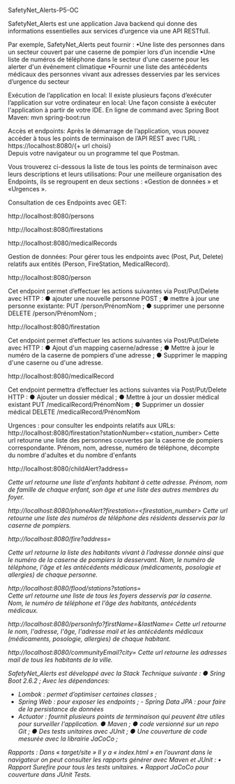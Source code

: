  SafetyNet_Alerts-P5-OC
 
SafetyNet_Alerts  est une application Java backend qui donne des informations essentielles aux services d’urgence via une API RESTfull.

Par exemple, SafetyNet_Alerts peut fournir :
•Une liste des personnes dans un secteur couvert par une caserne de pompier lors d’un incendie
•Une liste de numéros de téléphone dans le secteur d'une caserne pour les alerter d'un événement climatique
•Fournir une liste des antécédents médicaux des personnes vivant aux adresses desservies par les services d’urgence du secteur

Exécution de l’application en local:
Il existe plusieurs façons d’exécuter l’application sur votre ordinateur en local: 
Une façon consiste à exécuter l'application à partir de votre IDE.
En ligne de command avec  Spring Boot Maven: mvn spring-boot:run

Accès et endpoints:
Après le démarrage de l’application, vous pouvez accéder à tous les points de terminaison de l’API REST avec l’URL :  
https://localhost:8080/{+ url choisi}                                                                         
Depuis votre navigateur ou un programme tel que Postman.

Vous trouverez ci-dessous la liste de tous les points de terminaison avec leurs descriptions et leurs utilisations:
Pour une meilleure organisation des Endpoints, ils se regroupent en deux sections : «Gestion de données »  et  «Urgences ».

Consultation de ces Endpoints avec GET:

http://localhost:8080/persons 

http://localhost:8080/firestations 

http://localhost:8080/medicalRecords 


Gestion de données: 
Pour gérer tous les endpoints avec (Post, Put, Delete) relatifs aux entités (Person, FireStation, MedicalRecord).

http://localhost:8080/person

Cet endpoint permet d’effectuer les actions suivantes via Post/Put/Delete avec HTTP :
● ajouter une nouvelle personne POST ;
● mettre à jour une personne existante: PUT /person/PrénomNom ;
● supprimer une personne DELETE /person/PrénomNom ;

http://localhost:8080/firestation 

Cet endpoint permet d’effectuer les actions suivantes via Post/Put/Delete avec HTTP :
● Ajout d'un mapping caserne/adresse ;
● Mettre à jour le numéro de la caserne de pompiers d'une adresse ;
● Supprimer le mapping d'une caserne ou d'une adresse.

http://localhost:8080/medicalRecord 

Cet endpoint permettra d’effectuer les actions suivantes via Post/Put/Delete HTTP :
● Ajouter un dossier médical ;
● Mettre à jour un dossier médical existant PUT /medicalRecord/PrénomNom ;
● Supprimer un dossier médical DELETE /medicalRecord/PrénomNom 

Urgences : pour consulter les endpoints relatifs aux URLs:
http://localhost:8080/firestation?stationNumber=<station_number> 
Cette url retourne une liste des personnes couvertes par la caserne de pompiers correspondante.
 Prénom, nom, adresse, numéro de téléphone, décompte du nombre d'adultes et du nombre d'enfants 
 
http://localhost:8080/childAlert?address=<address> 
Cette url retourne une liste d'enfants habitant à cette adresse.
Prénom, nom de famille de chaque enfant, son âge et une liste des autres membres du foyer.
  
http://localhost:8080/phoneAlert?firestation=<firestation_number> 
Cette url retourne une liste des numéros de téléphone des résidents desservis par la caserne de pompiers. 
  
http://localhost:8080/fire?address=<address> 
Cette url retourne la liste des habitants vivant à l’adresse donnée ainsi que le numéro de la caserne de pompiers la desservant. Nom, le numéro de téléphone, l'âge et les antécédents médicaux (médicaments, posologie et allergies) de chaque personne.
  
http://localhost:8080/flood/stations?stations= <a list of station_numbers>     
Cette url retourne une liste de tous les foyers desservis par la caserne. 							         
Nom, le numéro de téléphone et l'âge des habitants, antécédents médicaux.
  
http://localhost:8080/personInfo?firstName=<firstName>&lastName=<lastName> 
Cette url retourne le nom, l'adresse, l'âge, l'adresse mail et les antécédents médicaux (médicaments, posologie, allergies) de chaque habitant. 
  
http://localhost:8080/communityEmail?city=<city> 
Cette url retourne les adresses mail de tous les habitants de la ville.
  
SafetyNet_Alerts est développé avec la Stack Technique suivante :
● Sring Boot 2.6.2 ;
	Avec les dépendances: 
- Lombok : permet d’optimiser certaines classes ;
- Spring Web : pour exposer les endpoints ;
 		- Spring Data JPA : pour faire de la persistance de données
- Actuator : fournit plusieurs points de terminaison qui peuvent être utiles pour surveiller l'application.
● Maven ; 
● code versionné sur un repo Git ; 
● Des tests unitaires avec JUnit ;
● Une couverture de code mesurée avec la librairie JaCoCo ; 
  
Rapports :
Dans « target/site » Il y a « index.html »  en l’ouvrant dans le navigateur on peut consulter les rapports générer avec Maven et JUnit :
•	Rapport Surefire pour tous les tests unitaires.
•	Rapport JaCoCo pour couverture dans JUnit Tests.
